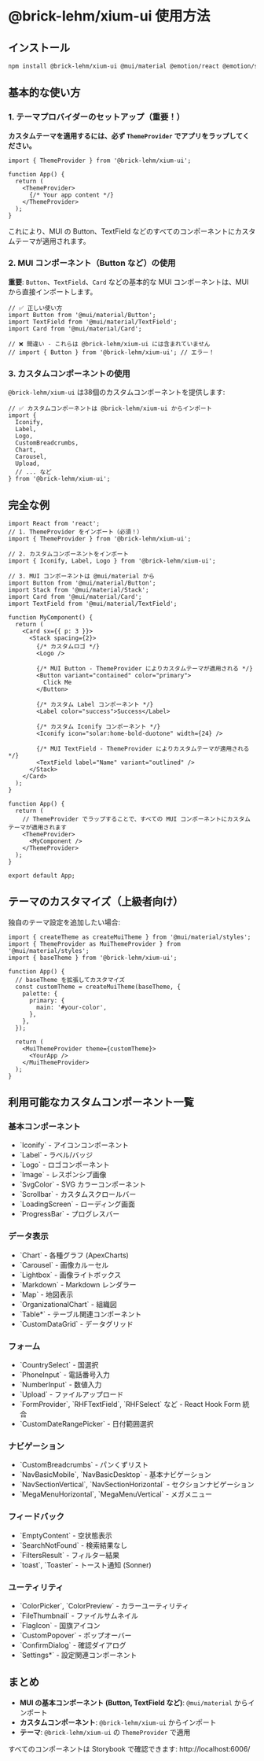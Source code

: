 # @brick-lehm/xium-ui 使用方法

## インストール

```bash
npm install @brick-lehm/xium-ui @mui/material @emotion/react @emotion/styled
```

## 基本的な使い方

### 1. テーマプロバイダーのセットアップ（重要！）

**カスタムテーマを適用するには、必ず `ThemeProvider` でアプリをラップしてください。**

```tsx
import { ThemeProvider } from '@brick-lehm/xium-ui';

function App() {
  return (
    <ThemeProvider>
      {/* Your app content */}
    </ThemeProvider>
  );
}
```

これにより、MUI の Button、TextField などのすべてのコンポーネントにカスタムテーマが適用されます。

### 2. MUI コンポーネント（Button など）の使用

**重要**: `Button`、`TextField`、`Card` などの基本的な MUI コンポーネントは、MUI から直接インポートします。

```tsx
// ✅ 正しい使い方
import Button from '@mui/material/Button';
import TextField from '@mui/material/TextField';
import Card from '@mui/material/Card';

// ❌ 間違い - これらは @brick-lehm/xium-ui には含まれていません
// import { Button } from '@brick-lehm/xium-ui'; // エラー！
```

### 3. カスタムコンポーネントの使用

`@brick-lehm/xium-ui` は38個のカスタムコンポーネントを提供します:

```tsx
// ✅ カスタムコンポーネントは @brick-lehm/xium-ui からインポート
import {
  Iconify,
  Label,
  Logo,
  CustomBreadcrumbs,
  Chart,
  Carousel,
  Upload,
  // ... など
} from '@brick-lehm/xium-ui';
```

## 完全な例

```tsx
import React from 'react';
// 1. ThemeProvider をインポート（必須！）
import { ThemeProvider } from '@brick-lehm/xium-ui';

// 2. カスタムコンポーネントをインポート
import { Iconify, Label, Logo } from '@brick-lehm/xium-ui';

// 3. MUI コンポーネントは @mui/material から
import Button from '@mui/material/Button';
import Stack from '@mui/material/Stack';
import Card from '@mui/material/Card';
import TextField from '@mui/material/TextField';

function MyComponent() {
  return (
    <Card sx={{ p: 3 }}>
      <Stack spacing={2}>
        {/* カスタムロゴ */}
        <Logo />

        {/* MUI Button - ThemeProvider によりカスタムテーマが適用される */}
        <Button variant="contained" color="primary">
          Click Me
        </Button>

        {/* カスタム Label コンポーネント */}
        <Label color="success">Success</Label>

        {/* カスタム Iconify コンポーネント */}
        <Iconify icon="solar:home-bold-duotone" width={24} />

        {/* MUI TextField - ThemeProvider によりカスタムテーマが適用される */}
        <TextField label="Name" variant="outlined" />
      </Stack>
    </Card>
  );
}

function App() {
  return (
    // ThemeProvider でラップすることで、すべての MUI コンポーネントにカスタムテーマが適用されます
    <ThemeProvider>
      <MyComponent />
    </ThemeProvider>
  );
}

export default App;
```

## テーマのカスタマイズ（上級者向け）

独自のテーマ設定を追加したい場合:

```tsx
import { createTheme as createMuiTheme } from '@mui/material/styles';
import { ThemeProvider as MuiThemeProvider } from '@mui/material/styles';
import { baseTheme } from '@brick-lehm/xium-ui';

function App() {
  // baseTheme を拡張してカスタマイズ
  const customTheme = createMuiTheme(baseTheme, {
    palette: {
      primary: {
        main: '#your-color',
      },
    },
  });

  return (
    <MuiThemeProvider theme={customTheme}>
      <YourApp />
    </MuiThemeProvider>
  );
}
```

## 利用可能なカスタムコンポーネント一覧

### 基本コンポーネント
- \`Iconify\` - アイコンコンポーネント
- \`Label\` - ラベル/バッジ
- \`Logo\` - ロゴコンポーネント
- \`Image\` - レスポンシブ画像
- \`SvgColor\` - SVG カラーコンポーネント
- \`Scrollbar\` - カスタムスクロールバー
- \`LoadingScreen\` - ローディング画面
- \`ProgressBar\` - プログレスバー

### データ表示
- \`Chart\` - 各種グラフ (ApexCharts)
- \`Carousel\` - 画像カルーセル
- \`Lightbox\` - 画像ライトボックス
- \`Markdown\` - Markdown レンダラー
- \`Map\` - 地図表示
- \`OrganizationalChart\` - 組織図
- \`Table*\` - テーブル関連コンポーネント
- \`CustomDataGrid\` - データグリッド

### フォーム
- \`CountrySelect\` - 国選択
- \`PhoneInput\` - 電話番号入力
- \`NumberInput\` - 数値入力
- \`Upload\` - ファイルアップロード
- \`FormProvider\`, \`RHFTextField\`, \`RHFSelect\` など - React Hook Form 統合
- \`CustomDateRangePicker\` - 日付範囲選択

### ナビゲーション
- \`CustomBreadcrumbs\` - パンくずリスト
- \`NavBasicMobile\`, \`NavBasicDesktop\` - 基本ナビゲーション
- \`NavSectionVertical\`, \`NavSectionHorizontal\` - セクションナビゲーション
- \`MegaMenuHorizontal\`, \`MegaMenuVertical\` - メガメニュー

### フィードバック
- \`EmptyContent\` - 空状態表示
- \`SearchNotFound\` - 検索結果なし
- \`FiltersResult\` - フィルター結果
- \`toast\`, \`Toaster\` - トースト通知 (Sonner)

### ユーティリティ
- \`ColorPicker\`, \`ColorPreview\` - カラーユーティリティ
- \`FileThumbnail\` - ファイルサムネイル
- \`FlagIcon\` - 国旗アイコン
- \`CustomPopover\` - ポップオーバー
- \`ConfirmDialog\` - 確認ダイアログ
- \`Settings*\` - 設定関連コンポーネント

## まとめ

- **MUI の基本コンポーネント (Button, TextField など)**: `@mui/material` からインポート
- **カスタムコンポーネント**: `@brick-lehm/xium-ui` からインポート
- **テーマ**: `@brick-lehm/xium-ui` の `ThemeProvider` で適用

すべてのコンポーネントは Storybook で確認できます: http://localhost:6006/
